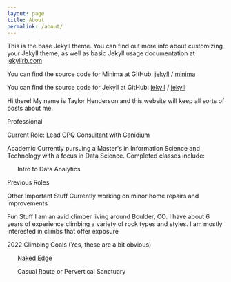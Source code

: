```yaml
---
layout: page
title: About
permalink: /about/
---
```


This is the base Jekyll theme. You can find out more info about customizing your Jekyll theme, as well as basic Jekyll usage documentation at [jekyllrb.com](https://jekyllrb.com/)

You can find the source code for Minima at GitHub:
[jekyll][jekyll-organization] /
[minima](https://github.com/jekyll/minima)

You can find the source code for Jekyll at GitHub:
[jekyll][jekyll-organization] /
[jekyll](https://github.com/jekyll/jekyll)


[jekyll-organization]: https://github.com/jekyll

Hi there! My name is Taylor Henderson and this website will keep all sorts of posts about me.

Professional


Current Role:
Lead CPQ Consultant with Canidium


Academic
Currently pursuing a Master's in Information Science and Technology with a focus in Data Science. Completed classes include:
<ul>Intro to Data Analytics</ul>


Previous Roles



Other Important Stuff
Currently working on minor home repairs and improvements

Fun Stuff
I am an avid climber living around Boulder, CO. I have about 6 years of experience climbing a variety of rock types and styles. I am mostly interested in climbs that offer exposure

2022 Climbing Goals
(Yes, these are a bit obvious)
<ul>Naked Edge</ul>
<ul>Casual Route or Pervertical Sanctuary</ul>
